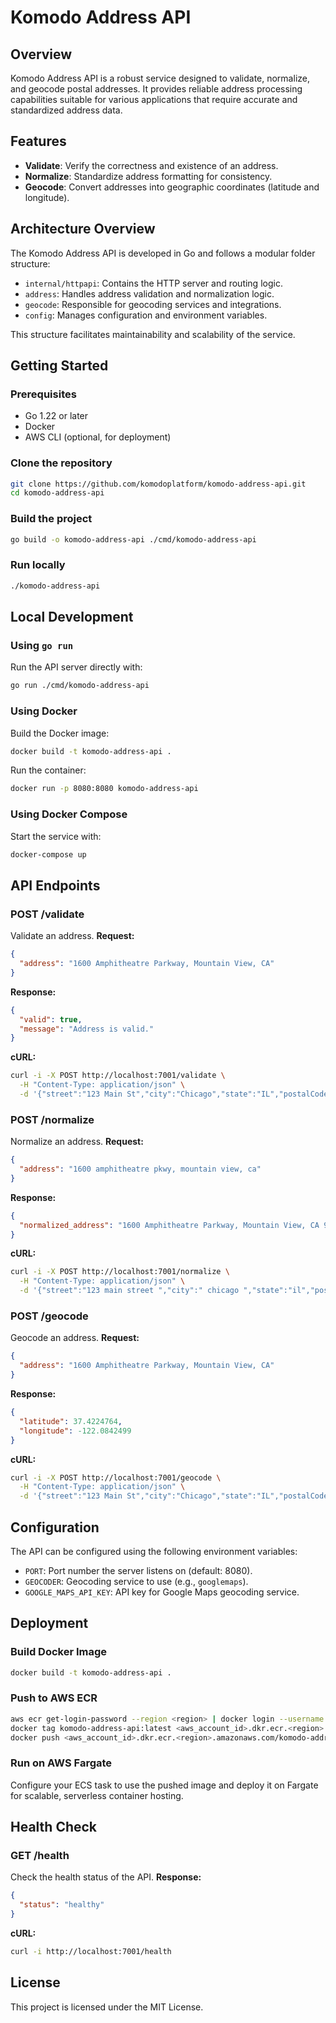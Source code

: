 # Komodo Address API

## Overview
Komodo Address API is a robust service designed to validate, normalize, and geocode postal addresses. It provides reliable address processing capabilities suitable for various applications that require accurate and standardized address data.

## Features
- **Validate**: Verify the correctness and existence of an address.
- **Normalize**: Standardize address formatting for consistency.
- **Geocode**: Convert addresses into geographic coordinates (latitude and longitude).

## Architecture Overview
The Komodo Address API is developed in Go and follows a modular folder structure:

- `internal/httpapi`: Contains the HTTP server and routing logic.
- `address`: Handles address validation and normalization logic.
- `geocode`: Responsible for geocoding services and integrations.
- `config`: Manages configuration and environment variables.

This structure facilitates maintainability and scalability of the service.

## Getting Started

### Prerequisites
- Go 1.22 or later
- Docker
- AWS CLI (optional, for deployment)

### Clone the repository
```bash
git clone https://github.com/komodoplatform/komodo-address-api.git
cd komodo-address-api
```

### Build the project
```bash
go build -o komodo-address-api ./cmd/komodo-address-api
```

### Run locally
```bash
./komodo-address-api
```

## Local Development

### Using `go run`
Run the API server directly with:
```bash
go run ./cmd/komodo-address-api
```

### Using Docker
Build the Docker image:
```bash
docker build -t komodo-address-api .
```
Run the container:
```bash
docker run -p 8080:8080 komodo-address-api
```

### Using Docker Compose
Start the service with:
```bash
docker-compose up
```

## API Endpoints

### POST /validate
Validate an address.
**Request:**
```json
{
  "address": "1600 Amphitheatre Parkway, Mountain View, CA"
}
```
**Response:**
```json
{
  "valid": true,
  "message": "Address is valid."
}
```

**cURL:**
```bash
curl -i -X POST http://localhost:7001/validate \
  -H "Content-Type: application/json" \
  -d '{"street":"123 Main St","city":"Chicago","state":"IL","postalCode":"60601"}'
```

### POST /normalize
Normalize an address.
**Request:**
```json
{
  "address": "1600 amphitheatre pkwy, mountain view, ca"
}
```
**Response:**
```json
{
  "normalized_address": "1600 Amphitheatre Parkway, Mountain View, CA 94043, USA"
}
```

**cURL:**
```bash
curl -i -X POST http://localhost:7001/normalize \
  -H "Content-Type: application/json" \
  -d '{"street":"123 main street ","city":" chicago ","state":"il","postalCode":"60601"}'
```

### POST /geocode
Geocode an address.
**Request:**
```json
{
  "address": "1600 Amphitheatre Parkway, Mountain View, CA"
}
```
**Response:**
```json
{
  "latitude": 37.4224764,
  "longitude": -122.0842499
}
```

**cURL:**
```bash
curl -i -X POST http://localhost:7001/geocode \
  -H "Content-Type: application/json" \
  -d '{"street":"123 Main St","city":"Chicago","state":"IL","postalCode":"60601"}'
```

## Configuration

The API can be configured using the following environment variables:

- `PORT`: Port number the server listens on (default: 8080).
- `GEOCODER`: Geocoding service to use (e.g., `googlemaps`).
- `GOOGLE_MAPS_API_KEY`: API key for Google Maps geocoding service.

## Deployment

### Build Docker Image
```bash
docker build -t komodo-address-api .
```

### Push to AWS ECR
```bash
aws ecr get-login-password --region <region> | docker login --username AWS --password-stdin <aws_account_id>.dkr.ecr.<region>.amazonaws.com
docker tag komodo-address-api:latest <aws_account_id>.dkr.ecr.<region>.amazonaws.com/komodo-address-api:latest
docker push <aws_account_id>.dkr.ecr.<region>.amazonaws.com/komodo-address-api:latest
```

### Run on AWS Fargate
Configure your ECS task to use the pushed image and deploy it on Fargate for scalable, serverless container hosting.

## Health Check

### GET /health
Check the health status of the API.
**Response:**
```json
{
  "status": "healthy"
}
```

**cURL:**
```bash
curl -i http://localhost:7001/health
```

## License
This project is licensed under the MIT License.
